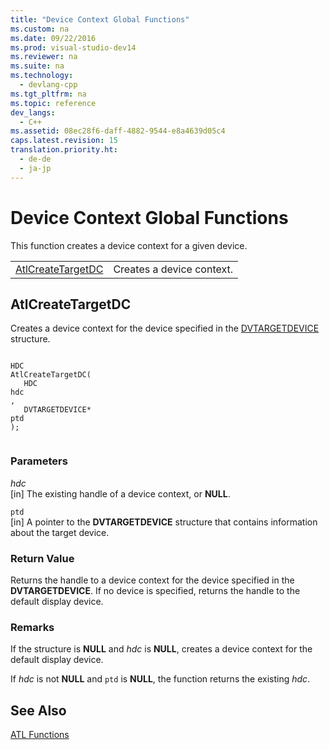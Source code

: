 ```yaml
---
title: "Device Context Global Functions"
ms.custom: na
ms.date: 09/22/2016
ms.prod: visual-studio-dev14
ms.reviewer: na
ms.suite: na
ms.technology: 
  - devlang-cpp
ms.tgt_pltfrm: na
ms.topic: reference
dev_langs: 
  - C++
ms.assetid: 08ec28f6-daff-4882-9544-e8a4639d05c4
caps.latest.revision: 15
translation.priority.ht: 
  - de-de
  - ja-jp
---
```

# Device Context Global Functions
This function creates a device context for a given device.  
  
|||  
|-|-|  
|[AtlCreateTargetDC](../vs140/atlcreatetargetdc.md)|Creates a device context.|  
  
##  <a name="atlcreatetargetdc"></a>  AtlCreateTargetDC  
 Creates a device context for the device specified in the                 [DVTARGETDEVICE](http://msdn.microsoft.com/library/windows/desktop/ms686613) structure.  
  
```  
  
HDC  
AtlCreateTargetDC(  
   HDC  
hdc  
,  
   DVTARGETDEVICE*  
ptd   
);  
  
```  
  
### Parameters  
 *hdc*  
 [in] The existing handle of a device context, or                                 **NULL**.  
  
 `ptd`  
 [in] A pointer to the                                 **DVTARGETDEVICE** structure that contains information about the target device.  
  
### Return Value  
 Returns the handle to a device context for the device specified in the                         **DVTARGETDEVICE**. If no device is specified, returns the handle to the default display device.  
  
### Remarks  
 If the structure is                         **NULL** and                         *hdc* is                         **NULL**, creates a device context for the default display device.  
  
 If                         *hdc* is not                         **NULL** and                         `ptd` is                         **NULL**, the function returns the existing                         *hdc*.  
  
## See Also  
 [ATL Functions](../vs140/atl-functions.md)